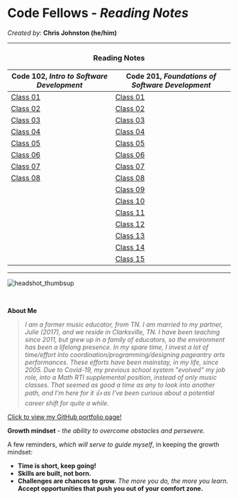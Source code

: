 # **Code Fellows - _Reading Notes_**
_Created by:_ **Chris Johnston (he/him)**

<hr>

<h3 style="display:block;
           margin-left: auto;
           margin-right:auto;
           text-align: center;">
  Reading Notes</h3>
  
  **Code 102**, _Intro to Software Development_ | **Code 201**, _Foundations of Software Development_
------------ | -------------
[Class 01](102/102class01reading.md)|[Class 01](201/201class01reading.md)
[Class 02](102/102class02reading.md)|[Class 02](201/201class02reading.md)
[Class 03](102/102class03reading.md)|[Class 03](201/201class03reading.md)
[Class 04](102/102class04reading.md)|[Class 04](201/201class04reading.md)
[Class 05](102/102class05reading.md)|[Class 05](201/201class05reading.md)
[Class 06](102/102class06reading.md)|[Class 06](201/201class06reading.md)
[Class 07](102/102class07reading.md)|[Class 07](201/201class07reading.md)
[Class 08](102/102class08reading.md)|[Class 08](201/201class08reading.md)
[]()                                |[Class 09](201/201class09reading.md)
[]()                                |[Class 10](201/201class10reading.md)
[]()                                |[Class 11](201/201class11reading.md)
[]()                                |[Class 12](201/201class12reading.md)
[]()                                |[Class 13](201/201class13reading.md)
[]()                                |[Class 14]()
[]()                                |[Class 15]()

<hr>

![headshot_thumbsup](https://user-images.githubusercontent.com/112371867/187345671-3fbaacb0-1c28-45b6-b045-989c0df38a65.JPG)

<br>

**About Me**

> _I am a former music educator, from TN. I am married to my partner, Julie (2017), and we reside in Clarksville, TN. I have been teaching since 2011, but grew up in a family of educators, so the environment has been a lifelong presence. In my spare time, I invest a lot of time/effort into coordination/programming/designing pageantry arts performances. These efforts have been mainstay, in my life, since 2005. Due to Covid-19, my previous school system "evolved" my job role, into a Math RTI supplemental position, instead of only music classes. That seemed as good a time as any to look into another path, and I'm here for it :+1: as I've been curious about a potential career shift for quite a while._

[Click to view my GitHub portfolio page!](https://github.com/chrisjohnston1986)


**Growth mindset** - _the ability to overcome obstacles and persevere._

A few reminders, *which will serve to guide myself*, in keeping the growth mindset:

- **Time is short, keep going!**
- **Skills are built, not born.**
- **Challenges are chances to grow.** _The more you do, the more you learn._ **Accept opportunities that push you out of your comfort zone.**
